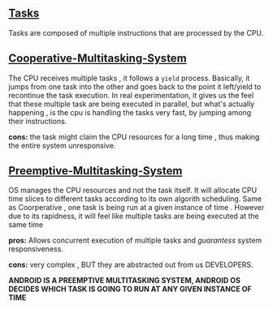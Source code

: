 ## <u>Tasks </u>

Tasks are composed of multiple instructions that are processed by the CPU.

## <u>Cooperative-Multitasking-System </u>

The CPU receives multiple tasks , it follows a `yield` process. Basically, it jumps from one task into the other and goes back to the point it left/yield to recontinue the task execution.
In real experimentation, it gives us the feel that these multiple task are being executed in parallel, but what's actually happening , is the cpu is handling the tasks very fast, by jumping among their instructions.

**cons:** the task might claim the CPU resources for a long time , thus making the entire system unresponsive.

## <u>Preemptive-Multitasking-System </u>

OS manages the CPU resources and not the task itself. It will allocate CPU time slices to different tasks according to its own algorith scheduling.
Same as Coorperative , one task is being run at a given instance of time . However due to its rapidness, it will feel like multiple tasks are being executed at the same time

**pros:** Allows concurrent execution of multiple tasks and _guarantess_ system responsiveness.

**cons:** very complex , BUT they are abstracted out from us DEVELOPERS.

**ANDROID IS A PREEMPTIVE MULTITASKING SYSTEM, ANDROID OS DECIDES WHICH TASK IS GOING TO RUN AT ANY GIVEN INSTANCE OF TIME**
